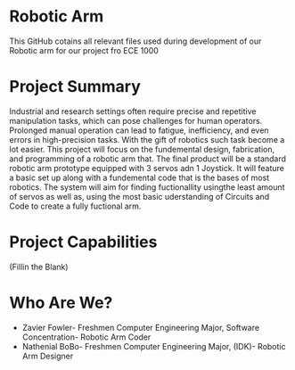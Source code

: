 # Robotic Arm
This GitHub cotains all relevant files used during development of our Robotic arm for our project fro ECE 1000
# Project Summary
Industrial and research settings often require precise and repetitive manipulation tasks, which can pose challenges for human operators. Prolonged manual operation can lead to fatigue, inefficiency, and even errors in high-precision tasks. With the gift of robotics such task become a lot easier. This project will focus on the fundemental design, fabrication, and programming of a robotic arm that. The final product will be a standard robotic arm prototype equipped with 3 servos adn 1 Joystick. It will feature a basic set up along with a fundemental code that is the bases of most robotics. The system will aim for finding fuctionallity usingthe least amount of servos as well as, using the most basic uderstanding of Circuits and Code to create a fully fuctional arm.
# Project Capabilities
(Fillin the Blank)
# Who Are We?
* Zavier Fowler- Freshmen Computer Engineering Major, Software Concentration- Robotic Arm Coder
* Nathenial BoBo- Freshmen Computer Engineering Major, (IDK)- Robotic Arm Designer
